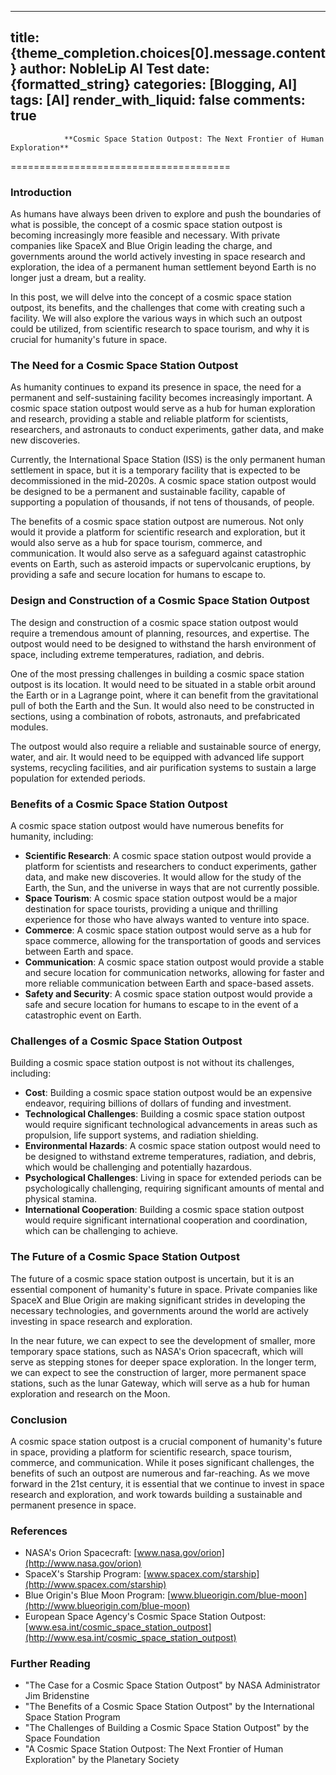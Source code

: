 
---
title: {theme_completion.choices[0].message.content}
author: NobleLip AI Test
date: {formatted_string}
categories: [Blogging, AI]
tags: [AI]
render_with_liquid: false
comments: true
---
			
				**Cosmic Space Station Outpost: The Next Frontier of Human Exploration**
======================================

### Introduction

As humans have always been driven to explore and push the boundaries of what is possible, the concept of a cosmic space station outpost is becoming increasingly more feasible and necessary. With private companies like SpaceX and Blue Origin leading the charge, and governments around the world actively investing in space research and exploration, the idea of a permanent human settlement beyond Earth is no longer just a dream, but a reality.

In this post, we will delve into the concept of a cosmic space station outpost, its benefits, and the challenges that come with creating such a facility. We will also explore the various ways in which such an outpost could be utilized, from scientific research to space tourism, and why it is crucial for humanity's future in space.

### The Need for a Cosmic Space Station Outpost

As humanity continues to expand its presence in space, the need for a permanent and self-sustaining facility becomes increasingly important. A cosmic space station outpost would serve as a hub for human exploration and research, providing a stable and reliable platform for scientists, researchers, and astronauts to conduct experiments, gather data, and make new discoveries.

Currently, the International Space Station (ISS) is the only permanent human settlement in space, but it is a temporary facility that is expected to be decommissioned in the mid-2020s. A cosmic space station outpost would be designed to be a permanent and sustainable facility, capable of supporting a population of thousands, if not tens of thousands, of people.

The benefits of a cosmic space station outpost are numerous. Not only would it provide a platform for scientific research and exploration, but it would also serve as a hub for space tourism, commerce, and communication. It would also serve as a safeguard against catastrophic events on Earth, such as asteroid impacts or supervolcanic eruptions, by providing a safe and secure location for humans to escape to.

### Design and Construction of a Cosmic Space Station Outpost

The design and construction of a cosmic space station outpost would require a tremendous amount of planning, resources, and expertise. The outpost would need to be designed to withstand the harsh environment of space, including extreme temperatures, radiation, and debris.

One of the most pressing challenges in building a cosmic space station outpost is its location. It would need to be situated in a stable orbit around the Earth or in a Lagrange point, where it can benefit from the gravitational pull of both the Earth and the Sun. It would also need to be constructed in sections, using a combination of robots, astronauts, and prefabricated modules.

The outpost would also require a reliable and sustainable source of energy, water, and air. It would need to be equipped with advanced life support systems, recycling facilities, and air purification systems to sustain a large population for extended periods.

### Benefits of a Cosmic Space Station Outpost

A cosmic space station outpost would have numerous benefits for humanity, including:

* **Scientific Research**: A cosmic space station outpost would provide a platform for scientists and researchers to conduct experiments, gather data, and make new discoveries. It would allow for the study of the Earth, the Sun, and the universe in ways that are not currently possible.
* **Space Tourism**: A cosmic space station outpost would be a major destination for space tourists, providing a unique and thrilling experience for those who have always wanted to venture into space.
* **Commerce**: A cosmic space station outpost would serve as a hub for space commerce, allowing for the transportation of goods and services between Earth and space.
* **Communication**: A cosmic space station outpost would provide a stable and secure location for communication networks, allowing for faster and more reliable communication between Earth and space-based assets.
* **Safety and Security**: A cosmic space station outpost would provide a safe and secure location for humans to escape to in the event of a catastrophic event on Earth.

### Challenges of a Cosmic Space Station Outpost

Building a cosmic space station outpost is not without its challenges, including:

* **Cost**: Building a cosmic space station outpost would be an expensive endeavor, requiring billions of dollars of funding and investment.
* **Technological Challenges**: Building a cosmic space station outpost would require significant technological advancements in areas such as propulsion, life support systems, and radiation shielding.
* **Environmental Hazards**: A cosmic space station outpost would need to be designed to withstand extreme temperatures, radiation, and debris, which would be challenging and potentially hazardous.
* **Psychological Challenges**: Living in space for extended periods can be psychologically challenging, requiring significant amounts of mental and physical stamina.
* **International Cooperation**: Building a cosmic space station outpost would require significant international cooperation and coordination, which can be challenging to achieve.

### The Future of a Cosmic Space Station Outpost

The future of a cosmic space station outpost is uncertain, but it is an essential component of humanity's future in space. Private companies like SpaceX and Blue Origin are making significant strides in developing the necessary technologies, and governments around the world are actively investing in space research and exploration.

In the near future, we can expect to see the development of smaller, more temporary space stations, such as NASA's Orion spacecraft, which will serve as stepping stones for deeper space exploration. In the longer term, we can expect to see the construction of larger, more permanent space stations, such as the lunar Gateway, which will serve as a hub for human exploration and research on the Moon.

### Conclusion

A cosmic space station outpost is a crucial component of humanity's future in space, providing a platform for scientific research, space tourism, commerce, and communication. While it poses significant challenges, the benefits of such an outpost are numerous and far-reaching. As we move forward in the 21st century, it is essential that we continue to invest in space research and exploration, and work towards building a sustainable and permanent presence in space.

### References

* NASA's Orion Spacecraft: [www.nasa.gov/orion](http://www.nasa.gov/orion)
* SpaceX's Starship Program: [www.spacex.com/starship](http://www.spacex.com/starship)
* Blue Origin's Blue Moon Program: [www.blueorigin.com/blue-moon](http://www.blueorigin.com/blue-moon)
* European Space Agency's Cosmic Space Station Outpost: [www.esa.int/cosmic_space_station_outpost](http://www.esa.int/cosmic_space_station_outpost)

### Further Reading

* "The Case for a Cosmic Space Station Outpost" by NASA Administrator Jim Bridenstine
* "The Benefits of a Cosmic Space Station Outpost" by the International Space Station Program
* "The Challenges of Building a Cosmic Space Station Outpost" by the Space Foundation
* "A Cosmic Space Station Outpost: The Next Frontier of Human Exploration" by the Planetary Society